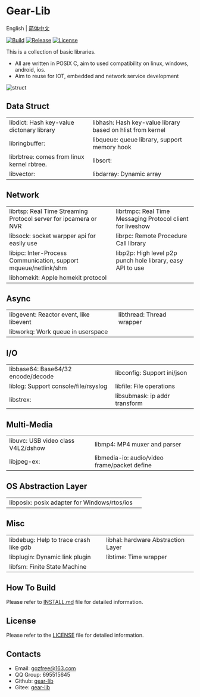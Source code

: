 # Gear-Lib

English | [简体中文](README.cn.md)

[![Build](https://travis-ci.org/gozfree/gear-lib.svg?branch=master)](https://travis-ci.org/gozfree/gear-lib)
[![Release](https://img.shields.io/github/release/gozfree/gear-lib.svg)](https://github.com/gozfree/gear-lib/releases)
[![License](https://img.shields.io/github/license/gozfree/gear-lib.svg)](https://github.com/gozfree/gear-lib/blob/master/LICENSE.MIT)

This is a collection of basic libraries.
* All are written in POSIX C, aim to used compatibility on linux, windows, android, ios.
* Aim to reuse for IOT, embedded and network service development

![struct](https://github.com/gozfree/gear-lib/blob/master/gear-lib.png)

## Data Struct
|  |  |
|--|--|
| libdict: Hash key-value dictonary library | libhash: Hash key-value library based on hlist from kernel |
| libringbuffer: | libqueue: queue library, support memory hook |
| librbtree: comes from linux kernel rbtree. | libsort: |
| libvector: | libdarray: Dynamic array |

## Network
|  |  |
|--|--|
| librtsp: Real Time Streaming Protocol server for ipcamera or NVR | librtmpc: Real Time Messaging Protocol client for liveshow |
| libsock: socket warpper api for easily use | librpc: Remote Procedure Call library |
| libipc: Inter-Process Communication, support mqueue/netlink/shm | libp2p: High level p2p punch hole library, easy API to use |
| libhomekit: Apple homekit protocol |

## Async
|  |  |
|--|--|
| libgevent: Reactor event, like libevent | libthread: Thread wrapper |
| libworkq: Work queue in userspace | |

## I/O
|  |  |
|--|--|
| libbase64: Base64/32 encode/decode | libconfig: Support ini/json |
| liblog: Support console/file/rsyslog | libfile: File operations |
| libstrex: | libsubmask: ip addr transform |

## Multi-Media
|  |  |
|--|--|
| libuvc: USB video class V4L2/dshow | libmp4: MP4 muxer and parser |
| libjpeg-ex: | libmedia-io: audio/video frame/packet define |

## OS Abstraction Layer
|  |  |
|--|--|
| libposix: posix adapter for Windows/rtos/ios |

## Misc
|  |  |
|--|--|
| libdebug: Help to trace crash like gdb | libhal: hardware Abstraction Layer |
| libplugin: Dynamic link plugin | libtime: Time wrapper |
| libfsm: Finite State Machine | |

## How To Build
Please refer to [INSTALL.md](https://github.com/gozfree/gear-lib/blob/master/INSTALL.md) file for detailed information.

## License
Please refer to the [LICENSE](https://github.com/gozfree/gear-lib/blob/master/LICENSE.MIT) file for detailed information.

## Contacts
* Email: gozfree@163.com
* QQ Group: 695515645
* Github: [gear-lib](https://github.com/gozfree/gear-lib)
* Gitee: [gear-lib](https://gitee.com/gozfreee/gear-lib)
